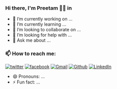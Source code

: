 ### Hi there, I'm Preetam 👨‍💻 in 


- 🔭 I’m currently working on ...
- 🌱 I’m currently learning ...
- 👯 I’m looking to collaborate on ...
- 🤔 I’m looking for help with ...
- 💬 Ask me about ...


### 📫 How to reach me:
<!-- social media buttons -->

[![twitter][1.1]][1]
[![facebook][2.1]][2]
[![Gmail][3.1]][3]
[![Github][4.1]][4]
[![LinkedIn][5.1]][5]

<!-- icons with padding -->

[1.1]: http://i.imgur.com/tXSoThF.png (twitter icon with padding)
[2.1]: http://i.imgur.com/P3YfQoD.png (facebook icon with padding)
[3.1]: http://i.imgur.com/yCsTjba.png (google plus icon with padding)
[4.1]: http://i.imgur.com/0o48UoR.png (github icon with padding)
[5.1]: https://icon-icons.com/icons2/652/PNG/32/linkedin_icon-icons.com_59873.png (linkedin icon with padding)

<!-- social media links -->
[1]: https://twitter.com/pvr_rane
[2]: https://www.facebook.com/preetam.rane.39
[3]: preetamrane2114@gmail.com
[4]: https://github.com/Preetam2114
[5]: https://www.linkedin.com/in/preetam-rane-4b0524165/

- 😄 Pronouns: ...
- ⚡ Fun fact: ...

